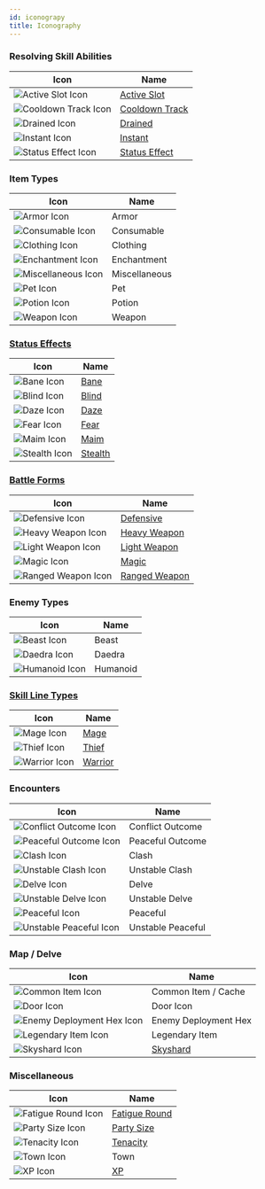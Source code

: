 ```yaml
---
id: iconograpy
title: Iconography
---
```


### Resolving Skill Abilities
| Icon                                                              | Name                                                |
|-------------------------------------------------------------------|-----------------------------------------------------|
| <img src="/icons/active-slot.svg" alt="Active Slot Icon" />       | [Active Slot](/docs/all/glossary/active-slot)       |
| <img src="/icons/cooldown-track.svg" alt="Cooldown Track Icon" /> | [Cooldown Track](/docs/all/glossary/cooldown-track) |
| <img src="/icons/drained.svg" alt="Drained Icon" />               | [Drained](/docs/all/glossary/drained)               |
| <img src="/icons/instant.svg" alt="Instant Icon" />               | [Instant](/docs/all/glossary/instant)               |
| <img src="/icons/status-effect.svg" alt="Status Effect Icon" />   | [Status Effect](/docs/all/glossary/status-effect)   |

### Item Types
| Icon                                                            | Name          |
|-----------------------------------------------------------------|---------------|
| <img src="/icons/armor.svg" alt="Armor Icon" />                 | Armor         |
| <img src="/icons/consumable.svg" alt="Consumable Icon" />       | Consumable    |
| <img src="/icons/clothing.svg" alt="Clothing Icon" />           | Clothing      |
| <img src="/icons/enchantment.svg" alt="Enchantment Icon" />     | Enchantment   |
| <img src="/icons/miscellaneous.svg" alt="Miscellaneous Icon" /> | Miscellaneous |
| <img src="/icons/pet.svg" alt="Pet Icon" />                     | Pet           |
| <img src="/icons/potion.svg" alt="Potion Icon" />               | Potion        |
| <img src="/icons/weapon.svg" alt="Weapon Icon" />               | Weapon        |


### [Status Effects](/docs/all/status-effects/)
| Icon                                                | Name                                        |
|-----------------------------------------------------|---------------------------------------------|
| <img src="/icons/bane.svg" alt="Bane Icon" />       | [Bane](/docs/all/status-effects/bane)       |
| <img src="/icons/blind.svg" alt="Blind Icon" />     | [Blind](/docs/all/status-effects/blind)     |
| <img src="/icons/daze.svg" alt="Daze Icon" />       | [Daze](/docs/all/status-effects/daze)       |
| <img src="/icons/fear.svg" alt="Fear Icon" />       | [Fear](/docs/all/status-effects/fear)       |
| <img src="/icons/maim.svg" alt="Maim Icon" />       | [Maim](/docs/all/status-effects/maim)       |
| <img src="/icons/stealth.svg" alt="Stealth Icon" /> | [Stealth](/docs/all/status-effects/stealth) |

### [Battle Forms](/docs/category/battle-forms/)
| Icon                                                            | Name                                                  |
|-----------------------------------------------------------------|-------------------------------------------------------|
| <img src="/icons/defensive.svg" alt="Defensive Icon" />         | [Defensive](/docs/all/battle-forms/defensive)         |
| <img src="/icons/heavy-weapon.svg" alt="Heavy Weapon Icon" />   | [Heavy Weapon](/docs/all/battle-forms/heavy-weapon)   |
| <img src="/icons/light-weapon.svg" alt="Light Weapon Icon" />   | [Light Weapon](/docs/all/battle-forms/light-weapon)   |
| <img src="/icons/magic.svg" alt="Magic Icon" />                 | [Magic](/docs/all/battle-forms/magic)                 |
| <img src="/icons/ranged-weapon.svg" alt="Ranged Weapon Icon" /> | [Ranged Weapon](/docs/all/battle-forms/ranged-weapon) |

### Enemy Types 
| Icon                                                  | Name     |
|-------------------------------------------------------|----------|
| <img src="/icons/beast.svg" alt="Beast Icon" />       | Beast    |
| <img src="/icons/daedra.svg" alt="Daedra Icon" />     | Daedra   |
| <img src="/icons/humanoid.svg" alt="Humanoid Icon" /> | Humanoid |

### [Skill Line Types](/docs/all/skill-lines)
| Icon                                                | Name                                     |
|-----------------------------------------------------|------------------------------------------|
| <img src="/icons/mage.svg" alt="Mage Icon" />       | [Mage](/docs/category/mage-skills)       |
| <img src="/icons/thief.svg" alt="Thief Icon" />     | [Thief](/docs/category/thief-skills)     |
| <img src="/icons/warrior.svg" alt="Warrior Icon" /> | [Warrior](/docs/category/warrior-skills) |

### Encounters
| Icon                                                                    | Name              |
|-------------------------------------------------------------------------|-------------------|
| <img src="/icons/conflict.svg" alt="Conflict Outcome Icon" />           | Conflict Outcome  |
| <img src="/icons/peaceful-outcome.svg" alt="Peaceful Outcome Icon" />   | Peaceful Outcome  |
| <img src="/icons/clash.svg" alt="Clash Icon" />                         | Clash             |
| <img src="/icons/unstable-clash.svg" alt="Unstable Clash Icon" />       | Unstable Clash    |
| <img src="/icons/delve.svg" alt="Delve Icon" />                         | Delve             |
| <img src="/icons/unstable-delve.svg" alt="Unstable Delve Icon" />       | Unstable Delve    |
| <img src="/icons/peaceful.svg" alt="Peaceful Icon" />                   | Peaceful          |
| <img src="/icons/unstable-peaceful.svg" alt="Unstable Peaceful Icon" /> | Unstable Peaceful |

### Map / Delve
| Icon                                                                          | Name                                    |
|-------------------------------------------------------------------------------|-----------------------------------------|
| <img src="/icons/common-item.svg" alt="Common Item Icon" />                   | Common Item / Cache                     |
| <img src="/icons/door.svg" alt="Door Icon" />                                 | Door Icon                               |
| <img src="/icons/enemy-deployment-hex.svg" alt="Enemy Deployment Hex Icon" /> | Enemy Deployment Hex                    |
| <img src="/icons/legendary-item.svg" alt="Legendary Item Icon" />             | Legendary Item                          |
| <img src="/icons/skyshard.svg" alt="Skyshard Icon" />                         | [Skyshard](/docs/all/glossary/skyshard) |

### Miscellaneous
| Icon                                                      | Name                                               |
|-----------------------------------------------------------|----------------------------------------------------|
| <img src="/icons/fatigue.svg" alt="Fatigue Round Icon" /> | [Fatigue Round](/docs/all/glossary/fatigue-damage) |
| <img src="/icons/party-size.svg" alt="Party Size Icon" /> | [Party Size](/docs/all/glossary/party-size)        |
| <img src="/icons/tenacity.svg" alt="Tenacity Icon" />     | [Tenacity](/docs/all/glossary/tenacity)            |
| <img src="/icons/town.svg" alt="Town Icon" />             | Town                                               |
| <img src="/icons/xp.svg" alt="XP Icon" />                 | [XP](/docs/all/glossary/xp.md)                     |

